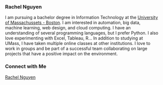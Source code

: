 ### Rachel Nguyen
I am pursuing a bachelor degree in Information Technology at the [University of Massachussets - Boston](https://www.umb.edu/). 
I am interested in automation, big data, machine learning, web design, and cloud computing. I have an understanding of several programming languages, but I prefer Python. I also love experimenting with Excel, Tableau, R... In addition to studying at UMass, I have taken multiple online classes at other institutions. I love to work in groups and be part of a successful team collaborating on large projects that have a positive impact on the environment. 


### Connect with Me 
<script src="https://platform.linkedin.com/badges/js/profile.js" async defer type="text/javascript"></script>
<div class="badge-base LI-profile-badge" data-locale="en_US" data-size="medium" data-theme="dark" data-type="VERTICAL" data-vanity="rachel-nguyen-b78b991b3" data-version="v1"><a class="badge-base__link LI-simple-link" href="https://www.linkedin.com/in/rachel-nguyen-b78b991b3?trk=profile-badge">Rachel Nguyen</a></div>
              
              
<!--
**RachelKes/RachelKes** is a ✨ _special_ ✨ repository because its `README.md` (this file) appears on your GitHub profile.

Here are some ideas to get you started:

- 🔭 I’m currently working on ...
- 🌱 I’m currently learning ...
- 👯 I’m looking to collaborate on ...
- 🤔 I’m looking for help with ...
- 💬 Ask me about ...
- 📫 How to reach me: ...
- 😄 Pronouns: ...
- ⚡ Fun fact: ...
-->
